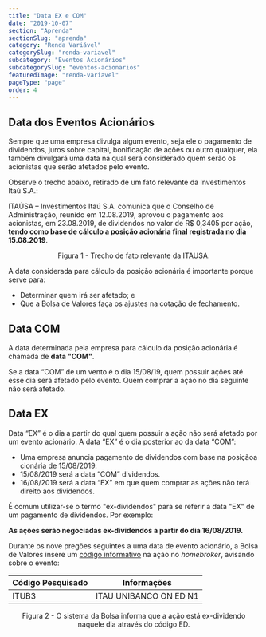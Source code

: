 ```yaml
---
title: "Data EX e COM"
date: "2019-10-07"
section: "Aprenda"
sectionSlug: "aprenda"
category: "Renda Variável"
categorySlug: "renda-variavel"
subcategory: "Eventos Acionários"
subcategorySlug: "eventos-acionarios"
featuredImage: "renda-variavel"
pageType: "page"
order: 4
---
```


## Data dos Eventos Acionários

Sempre que uma empresa divulga algum evento, seja ele o pagamento de dividendos, juros sobre capital, bonificação de ações ou outro qualquer, ela também divulgará uma data na qual será considerado quem serão os acionistas que serão afetados pelo evento.

Observe o trecho abaixo, retirado de um fato relevante da Investimentos Itaú S.A.:

<div class="citacao" id="figura1">

ITAÚSA – Investimentos Itaú S.A. comunica que o Conselho de Administração,
reunido em 12.08.2019, aprovou o pagamento aos acionistas, em 23.08.2019, de
dividendos no valor de R$ 0,3405 por ação, **tendo como base de cálculo a posição
acionária final registrada no dia 15.08.2019**.

</div>

<p class="legenda" style="text-align:center;">Figura 1 - Trecho de fato relevante da ITAUSA.</p>

A data considerada para cálculo da posição acionária é importante porque serve para:

- Determinar quem irá ser afetado; e
- Que a Bolsa de Valores faça os ajustes na cotação de fechamento.

## Data COM

A data determinada pela empresa para cálculo da posição acionária é chamada de **data "COM"**.

Se a data “COM” de um vento é o dia 15/08/19, quem possuir ações até esse dia será afetado pelo evento. Quem comprar a ação no dia seguinte não será afetado.

## Data EX

Data “EX” é o dia a partir do qual quem possuir a ação não será afetado por um evento acionário. A data “EX” é o dia posterior ao da data “COM”:

- Uma empresa anuncia pagamento de dividendos com base na posiçãoa cionária de 15/08/2019.
- 15/08/2019 será a data “COM” dividendos.
- 16/08/2019 será a data “EX” em que quem comprar as ações não terá direito aos dividendos.

É comum utilizar-se o termo "ex-dividendos" para se referir a data "EX" de um pagamento de dividendos. Por exemplo:

**As ações serão negociadas ex-dividendos a partir do dia 16/08/2019.**

Durante os nove pregões seguintes a uma data de evento acionário, a Bolsa de Valores insere um [código informativo](/aprenda/renda-variavel/bolsa-de-valores/codigos-de-negociacao) na ação no *homebroker*, avisando sobre o evento:

| Código Pesquisado | Informações            |
|-------------------|------------------------|
| ITUB3             | ITAU UNIBANCO ON ED N1 |

<p class="legenda" style="text-align:center;">Figura 2 - O sistema da Bolsa informa que a ação está ex-dividendo naquele dia através do código ED.</p>

